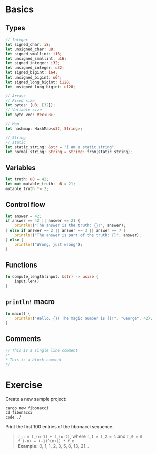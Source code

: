 # Basics
## Types
```rust
// Integer
let signed_char: i8;
let unsigned_char: u8;
let signed_smallint: i16;
let unsigned_smallint: u16;
let signed_integer: i32;
let unsigned_integer: u32;
let signed_bigint: i64;
let unsigned_bigint: u64;
let signed_long_bigint: i128;
let unsigned_long_bigint: u128;

// Arrays
// Fixed size
let bytes: [u8; [32]];
// Variable size
let byte_vec: Vec<u8>;

// Map
let hashmap: HashMap<u32, String>;

// String
// static
let static_string: &str = "I am a static string";
let normal_string: String = String::from(static_string);
```

## Variables
```rust
let truth: u8 = 42;
let mut mutable_truth: u8 = 21;
mutable_truth *= 2;
```

## Control flow
```rust
let answer = 42;
if answer == 42 || answer == 21 {
    println!("The answer is the truth: {}!", answer);
} else if answer == 2 || answer == 3 || answer == 7 {
    println!("The answer is part of the truth: {}", answer);
} else {
    println!("Wrong, just wrong");
}
```

## Functions
```rust
fn compute_length(input: &str) -> usize {
    input.len()
}
```

## `println!` macro
```rust
fn main() {
    println!("Hello, {}! The magic number is {}!", "George", 42);
}
```

## Comments
```rust
// This is a single line comment
/*
* This is a block comment
*/
```

# Exercise
Create a new sample project:
```shell-script
cargo new fibonacci
cd fibonacci
code ./
```
Print the first 100 entries of the fibonacci sequence.
> `f_n = f_(n-1) + f_(n-2)`, where `f_1 = f_2 = 1` and `f_0 = 0`  
> `f_(-n) = (-1)^(n+1) * f_n`    
> **Example:** 0, 1, 1, 2, 3, 5, 8, 13, 21...